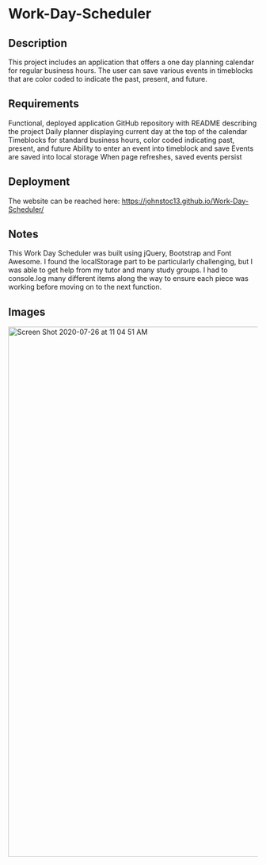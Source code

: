 # Work-Day-Scheduler

## Description

This project includes an application that offers a one day planning calendar for regular business hours. The user can save various events in timeblocks that are color coded to indicate the past, present, and future.

## Requirements

Functional, deployed application
GitHub repository with README describing the project
Daily planner displaying current day at the top of the calendar
Timeblocks for standard business hours, color coded indicating past, present, and future
Ability to enter an event into timeblock and save
Events are saved into local storage
When page refreshes, saved events persist


## Deployment

The website can be reached here:  https://johnstoc13.github.io/Work-Day-Scheduler/

## Notes

This Work Day Scheduler was built using jQuery, Bootstrap and Font Awesome. I found the localStorage part to be particularly challenging, but I was able to get help from my tutor and many study groups. I had to console.log many different items along the way to ensure each piece was working before moving on to the next function.

## Images

<img width="1069" alt="Screen Shot 2020-07-26 at 11 04 51 AM" src="https://user-images.githubusercontent.com/66090689/88482997-e1b0db80-cf32-11ea-9d4e-51798e89d0c2.png">
